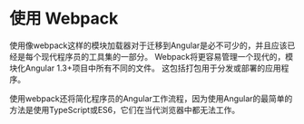 # 使用 Webpack

使用像webpack这样的模块加载器对于迁移到Angular是必不可少的，并且应该已经是每个现代程序员的工具集的一部分。 Webpack将更容易管理一个现代的，模块化Angular 1.3+项目中所有不同的文件。 这包括打包用于分发或部署的应用程序。

使用webpack还将简化程序员的Angular工作流程，因为使用Angular的最简单的方法是使用TypeScript或ES6，它们在当代浏览器中都无法工作。